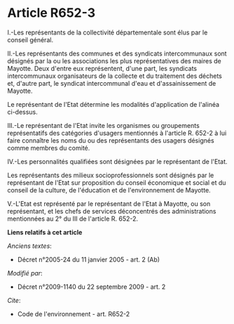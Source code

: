 # Article R652-3

I.-Les représentants de la collectivité départementale sont élus par le conseil général. 

II.-Les représentants des communes et des syndicats intercommunaux sont désignés par la ou les associations les plus
représentatives des maires de Mayotte. Deux d'entre eux représentent, d'une part, les syndicats intercommunaux organisateurs
de la collecte et du traitement des déchets et, d'autre part, le syndicat intercommunal d'eau et d'assainissement de
Mayotte. 

Le représentant de l'Etat détermine les modalités d'application de l'alinéa ci-dessus. 

III.-Le représentant de l'Etat invite les organismes ou groupements représentatifs des catégories d'usagers mentionnés à
l'article R. 652-2 à lui faire connaître les noms du ou des représentants des usagers désignés comme membres du comité. 

IV.-Les personnalités qualifiées sont désignées par le représentant de l'Etat. 

Les représentants des milieux socioprofessionnels sont désignés par le représentant de l'Etat sur proposition du conseil
économique et social et du conseil de la culture, de l'éducation et de l'environnement de Mayotte.

V.-L'Etat est représenté par le représentant de l'Etat à Mayotte, ou son représentant, et les chefs de services déconcentrés
des administrations mentionnées au 2° du III de l'article R. 652-2.

**Liens relatifs à cet article**

_Anciens textes_:

  - Décret n°2005-24 du 11 janvier 2005 - art. 2 (Ab)

_Modifié par_:

  - Décret n°2009-1140 du 22 septembre 2009 - art. 2

_Cite_:

  - Code de l'environnement - art. R652-2
